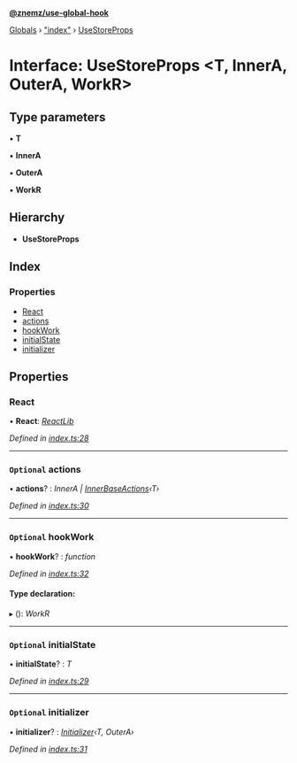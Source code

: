 **[@znemz/use-global-hook](../README.md)**

[Globals](../globals.md) › ["index"](../modules/_index_.md) › [UseStoreProps](_index_.usestoreprops.md)

# Interface: UseStoreProps <**T, InnerA, OuterA, WorkR**>

## Type parameters

▪ **T**

▪ **InnerA**

▪ **OuterA**

▪ **WorkR**

## Hierarchy

* **UseStoreProps**

## Index

### Properties

* [React](_index_.usestoreprops.md#react)
* [actions](_index_.usestoreprops.md#optional-actions)
* [hookWork](_index_.usestoreprops.md#optional-hookwork)
* [initialState](_index_.usestoreprops.md#optional-initialstate)
* [initializer](_index_.usestoreprops.md#optional-initializer)

## Properties

###  React

• **React**: *[ReactLib](_index_.reactlib.md)*

*Defined in [index.ts:28](https://github.com/nmccready/use-global-hook/blob/5f1dd17/src/index.ts#L28)*

___

### `Optional` actions

• **actions**? : *InnerA | [InnerBaseActions](_actions_.innerbaseactions.md)‹T›*

*Defined in [index.ts:30](https://github.com/nmccready/use-global-hook/blob/5f1dd17/src/index.ts#L30)*

___

### `Optional` hookWork

• **hookWork**? : *function*

*Defined in [index.ts:32](https://github.com/nmccready/use-global-hook/blob/5f1dd17/src/index.ts#L32)*

#### Type declaration:

▸ (): *WorkR*

___

### `Optional` initialState

• **initialState**? : *T*

*Defined in [index.ts:29](https://github.com/nmccready/use-global-hook/blob/5f1dd17/src/index.ts#L29)*

___

### `Optional` initializer

• **initializer**? : *[Initializer](../modules/_index_.md#initializer)‹T, OuterA›*

*Defined in [index.ts:31](https://github.com/nmccready/use-global-hook/blob/5f1dd17/src/index.ts#L31)*